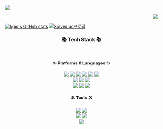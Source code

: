 <!--
**kgm7642/kgm7642** is a ✨ _special_ ✨ repository because its `README.md` (this file) appears on your GitHub profile.

Here are some ideas to get you started:


- 🔭 I’m currently working on ....
- 🌱 I’m currently learning ....
- 👯 I’m looking to collaborate on ....
- 🤔 I’m looking for help with ....
- 💬 Ask me about ....
- 📫 How to reach me: ....
- 😄 Pronouns: ...
- ⚡ Fun fact: ....
-->
<img src="https://capsule-render.vercel.app/api?type=waving&color=auto&height=200&section=header&text=환영합니다!&fontSize=90" />
<p align="right">
  <img src="https://komarev.com/ghpvc/?username=kgm7642&style=for-the-badge&label=VISITORS&color=brightgreen" />
</p>

[![kgm's GitHub stats](https://github-readme-stats.vercel.app/api?username=kgm7642)](https://github.com/anuraghazra/github-readme-stats)
[![Solved.ac프로필](http://mazassumnida.wtf/api/generate_badge?boj=kgm331)](https://solved.ac/kgm331)

<div align=center><h3>📚 Tech Stack 📚</h3></div>
<div align="center">
	<br>
	<h4>✨ Platforms & Languages ✨</h4>
	<img src="https://img.shields.io/badge/java-007396?style=for-the-badge&logo=java&logoColor=white">
	<img src="https://img.shields.io/badge/html5-E34F26?style=for-the-badge&logo=html5&logoColor=white"> 
	<img src="https://img.shields.io/badge/css-1572B6?style=for-the-badge&logo=css3&logoColor=white"> 
	<img src="https://img.shields.io/badge/javascript-F7DF1E?style=for-the-badge&logo=javascript&logoColor=black"> 
	<img src="https://img.shields.io/badge/jquery-0769AD?style=for-the-badge&logo=jquery&logoColor=white">
	<img src="https://img.shields.io/badge/vue.js-4FC08D?style=for-the-badge&logo=vue.js&logoColor=white">
	<br>
	<img src="https://img.shields.io/badge/oracle-F80000?style=for-the-badge&logo=oracle&logoColor=white">
	<img src="https://img.shields.io/badge/spring-6DB33F?style=for-the-badge&logo=spring&logoColor=white">
	<img src="https://img.shields.io/badge/springboot-6DB33F?style=for-the-badge&logo=springboot&logoColor=white">
	<br>
	<img src="https://img.shields.io/badge/AWS-%23FF9900.svg?style=for-the-badge&logo=amazon-aws&logoColor=white">
	<img src="https://img.shields.io/badge/apache tomcat-F8DC75?style=for-the-badge&logo=apachetomcat&logoColor=white">
	<img src="https://img.shields.io/badge/git-F05032?style=for-the-badge&logo=git&logoColor=white">
	<br>
	<h4>🛠 Tools 🛠</h4>
	<img src="https://img.shields.io/badge/Android%20Studio-3DDC84.svg?style=for-the-badge&logo=android-studio&logoColor=white">
	<img src="https://img.shields.io/badge/Eclipse-FE7A16.svg?style=for-the-badge&logo=Eclipse&logoColor=white">
	<br>
	<img src="https://img.shields.io/badge/Visual%20Studio%20Code-0078d7.svg?style=for-the-badge&logo=visual-studio-code&logoColor=white">
	<img src="https://img.shields.io/badge/Visual%20Studio-5C2D91.svg?style=for-the-badge&logo=visual-studio&logoColor=white">
	<br>
	<img src="https://img.shields.io/badge/intellijidea-000000?style=for-the-badge&logo=intellijidea&logoColor=white"/>
	<br>
</div>
